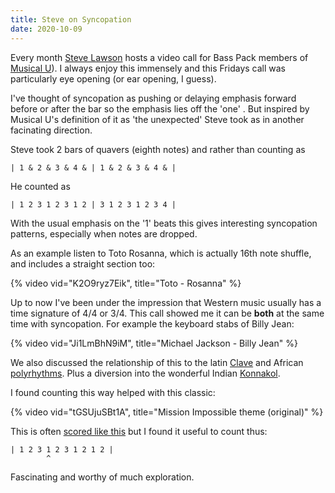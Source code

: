 ```yaml
---
title: Steve on Syncopation
date: 2020-10-09
---
```


Every month [Steve Lawson](https://www.stevelawson.net/) hosts a video call for Bass Pack members of [Musical U](https://www.musical-u.com/)).
I always enjoy this immensely and this Fridays call was particularly eye opening (or ear opening, I guess).

I've thought of syncopation as pushing or delaying emphasis forward before or after the bar so the emphasis lies off the 'one' .
But inspired by Musical U's definition of it as 'the unexpected' Steve took as in another facinating direction.

Steve took 2 bars of quavers (eighth notes) and rather than counting as

```
| 1 & 2 & 3 & 4 & | 1 & 2 & 3 & 4 & |
```

He counted as

```
| 1 2 3 1 2 3 1 2 | 3 1 2 3 1 2 3 4 |
```

With the usual emphasis on the '1' beats this gives interesting syncopation patterns, especially when notes are dropped.

As an example listen to Toto Rosanna, which is actually 16th note shuffle, and includes a straight section too:

{% video vid="K2O9ryz7Eik", title="Toto - Rosanna" %}

Up to now I've been under the impression that Western music usually has a time signature of 4/4 or 3/4.
This call showed me it can be **both** at the same time with syncopation.
For example the keyboard stabs of Billy Jean:

{% video vid="Ji1LmBhN9iM", title="Michael Jackson - Billy Jean" %}

We also discussed the relationship of this to the latin [Clave](<https://en.wikipedia.org/wiki/Clave_(rhythm)>) and African [polyrhythms](https://en.wikipedia.org/wiki/Polyrhythm).
Plus a diversion into the wonderful Indian [Konnakol](https://en.wikipedia.org/wiki/Konnakol).

I found counting this way helped with this classic:

{% video vid="tGSUjuSBt1A", title="Mission Impossible theme (original)" %}

This is often [scored like this](https://www.musicnotes.com/sheetmusic/mtd.asp?ppn=MN0056668) but I found it useful to count thus:

```
| 1 2 3 1 2 3 1 2 1 2 |
        ^
```

Fascinating and worthy of much exploration.
